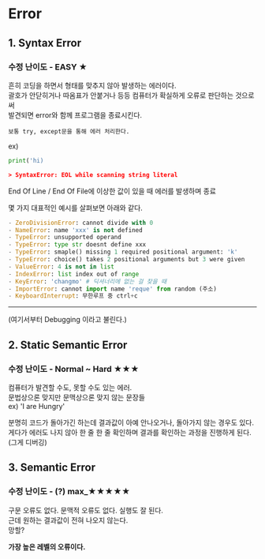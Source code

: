 # Error

## 1. Syntax Error
### 수정 난이도 - EASY ★ 
흔히 코딩을 하면서 형태를 맞추지 않아 발생하는 에러이다.  
괄호가 안닫히거나 따옴표가 안붙거나 등등 컴퓨터가 확실하게 오류로 판단하는 것으로써  
발견되면 error와 함께 프로그램을 종료시킨다.

`보통 try, except문을 통해 에러 처리한다.`

ex)
```python
print('hi)

> SyntaxError: EOL while scanning string literal
```
End Of Line / End Of File에 이상한 값이 있을 때 에러를 발생하며 종료  

몇 가지 대표적인 예시를 살펴보면 아래와 같다.
```python
- ZeroDivisionError: cannot divide with 0
- NameError: name 'xxx' is not defined
- TypeError: unsupported operand
- TypeError: type str doesnt define xxx
- TypeError: smaple() missing 1 required positional argument: 'k'
- TypeError: choice() takes 2 positional arguments but 3 were given
- ValueError: 4 is not in list
- IndexError: list index out of range
- KeyError: 'changmo' # 딕셔너리에 없는 걸 찾을 때
- ImportError: cannot import name 'reque' from random (주소)
- KeyboardInterrupt: 무한루프 중 ctrl+c
```
----
(여기서부터 Debugging 이라고 불린다.)

## 2. Static Semantic Error
### 수정 난이도 - Normal ~ Hard ★★★

컴퓨터가 발견할 수도, 못할 수도 있는 에러.  
문법상으론 맞지만 문맥상으론 맞지 않는 문장들  
ex) 'I are Hungry'  

분명히 코드가 돌아가긴 하는데 결과값이 아예 안나오거나, 돌아가지 않는 경우도 있다.  
게다가 에러도 나지 않아 한 줄 한 줄 확인하며 결과를 확인하는 과정을 진행하게 된다.  
(그게 디버깅)

## 3. Semantic Error
### 수정 난이도 - (?) max_★★★★★
구문 오류도 없다. 문맥적 오류도 없다. 실행도 잘 된다.  
근데 원하는 결과값이 전혀 나오지 않는다.  
망할?  


**가장 높은 레벨의 오류이다.**


